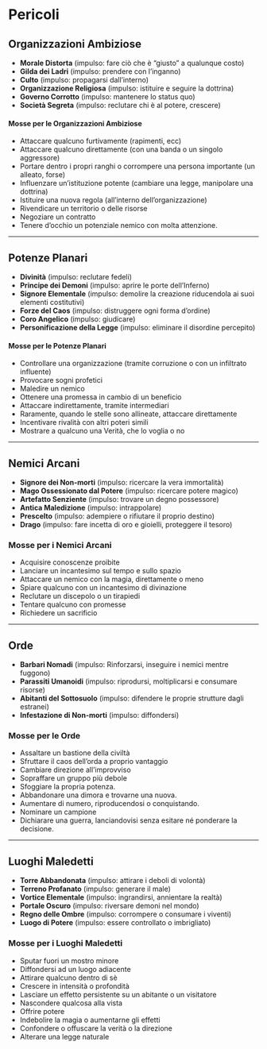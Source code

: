 # Pericoli

## **Organizzazioni Ambiziose**

- **Morale Distorta** (impulso: fare ciò che è “giusto” a qualunque costo)
- **Gilda dei Ladri** (impulso: prendere con l’inganno)
- **Culto** (impulso: propagarsi dall’interno)
- **Organizzazione Religiosa** (impulso: istituire e seguire la dottrina)
- **Governo Corrotto** (impulso: mantenere lo status quo)
- **Società Segreta** (impulso: reclutare chi è al potere, crescere)

#### Mosse per le Organizzazioni Ambiziose
- Attaccare qualcuno furtivamente (rapimenti, ecc)
- Attaccare qualcuno direttamente (con una banda o un singolo aggressore)
- Portare dentro i propri ranghi o corrompere una persona importante (un alleato, forse)
- Influenzare un’istituzione potente (cambiare una legge, manipolare una dottrina)
- Istituire una nuova regola (all’interno dell’organizzazione)
- Rivendicare un territorio o delle risorse
- Negoziare un contratto
- Tenere d’occhio un potenziale nemico con molta attenzione.

<hr>

## **Potenze Planari**
- **Divinità** (impulso: reclutare fedeli)
- **Principe dei Demoni** (impulso: aprire le porte dell’Inferno)
- **Signore Elementale** (impulso: demolire la creazione riducendola ai suoi elementi costitutivi)
- **Forze del Caos** (impulso: distruggere ogni forma d’ordine)
- **Coro Angelico** (impulso: giudicare)
- **Personificazione della Legge** (impulso: eliminare il disordine percepito)

#### Mosse per le Potenze Planari
- Controllare una organizzazione (tramite corruzione o con un infiltrato influente)
- Provocare sogni profetici
- Maledire un nemico
- Ottenere una promessa in cambio di un beneficio
- Attaccare indirettamente, tramite intermediari
- Raramente, quando le stelle sono allineate, attaccare direttamente
- Incentivare rivalità con altri poteri simili
- Mostrare a qualcuno una Verità, che lo voglia o no

<hr>

## Nemici Arcani
- **Signore dei Non-morti** (impulso: ricercare la vera immortalità)
- **Mago Ossessionato dal Potere** (impulso: ricercare potere magico)
- **Artefatto Senziente** (impulso: trovare un degno possessore)
- **Antica Maledizione** (impulso: intrappolare)
- **Prescelto** (impulso: adempiere o rifiutare il proprio destino)
- **Drago** (impulso: fare incetta di oro e gioielli, proteggere il tesoro)

### Mosse per i Nemici Arcani
- Acquisire conoscenze proibite
- Lanciare un incantesimo sul tempo e sullo spazio
- Attaccare un nemico con la magia, direttamente o meno
- Spiare qualcuno con un incantesimo di divinazione
- Reclutare un discepolo o un tirapiedi
- Tentare qualcuno con promesse
- Richiedere un sacrificio

<hr>

## Orde
- **Barbari Nomadi** (impulso: Rinforzarsi, inseguire i nemici mentre fuggono)
- **Parassiti Umanoidi** (impulso: riprodursi, moltiplicarsi e consumare risorse)
- **Abitanti del Sottosuolo** (impulso: difendere le proprie strutture dagli estranei)
- **Infestazione di Non-morti** (impulso: diffondersi)

### Mosse per le Orde
- Assaltare un bastione della civiltà
- Sfruttare il caos dell’orda a proprio vantaggio
- Cambiare direzione all’improvviso
- Sopraffare un gruppo più debole
- Sfoggiare la propria potenza.
- Abbandonare una dimora e trovarne una nuova.
- Aumentare di numero, riproducendosi o conquistando.
- Nominare un campione
- Dichiarare una guerra, lanciandovisi senza esitare né ponderare la decisione.

<hr>

## Luoghi Maledetti
- **Torre Abbandonata** (impulso: attirare i deboli di volontà)
- **Terreno Profanato** (impulso: generare il male)
- **Vortice Elementale** (impulso: ingrandirsi, annientare la realtà)
- **Portale Oscuro** (impulso: riversare demoni nel mondo)
- **Regno delle Ombre** (impulso: corrompere o consumare i viventi)
- **Luogo di Potere** (impulso: essere controllato o imbrigliato)

### Mosse per i Luoghi Maledetti
- Sputar fuori un mostro minore
- Diffondersi ad un luogo adiacente
- Attirare qualcuno dentro di sè
- Crescere in intensità o profondità
- Lasciare un effetto persistente su un abitante o un visitatore
- Nascondere qualcosa alla vista
- Offrire potere
- Indebolire la magia o aumentarne gli effetti
- Confondere o offuscare la verità o la direzione
- Alterare una legge naturale